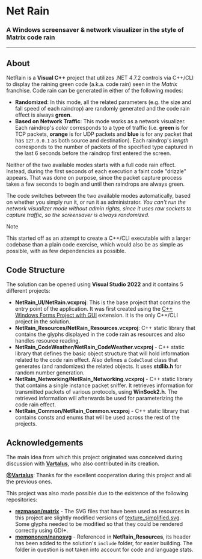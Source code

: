 # Net Rain
### A Windows screensaver & network visualizer in the style of Matrix code rain
___
## About
NetRain is a **Visual C++** project that utilizes .NET 4.7.2 controls via C++/CLI to display the raining green code (a.k.a. code rain) seen in the *Matrix* franchise.
Code rain can be generated in either of the following modes:
- **Randomized**: In this mode, all the related parameters (e.g. the size and fall speed of each raindrop) are randomly generated and the code rain effect is always **green**.
- **Based on Network Traffic**: This mode works as a network visualizer.
Each raindrop's *color* corresponds to a type of traffic (i.e. **green** is for TCP packets, **orange** is for UDP packets and **blue** is for any packet that has `127.0.0.1` as both source and destination).
Each raindrop's *length* corresponds to the number of packets of the specified type captured in the last 6 seconds before the raindrop first entered the screen.

Neither of the two available modes starts with a full code rain effect. Instead, during the first seconds of each execution a faint code "drizzle" appears.
That was done on purpose, since the packet capture process takes a few seconds to begin and until then raindrops are always green.

The code switches between the two available modes automatically, based on whether you simply run it, or run it as administrator.
*You can't run the network visualizer mode without admin rights, since it uses raw sockets to capture traffic, so the screensaver is always randomized.*

> [!NOTE]
> This started off as an attempt to create a C++/CLI executable with a larger codebase than a plain code exercise, which would also be as simple as possible, with as few dependencies as possible.

## Code Structure
The solution can be opened using **Visual Studio 2022** and it contains 5 different projects:
- **NetRain_UI/NetRain.vcxproj**: This is the base project that contains the entry point of the application.
It was first created using the [C++ Windows Forms Project with GUI](https://marketplace.visualstudio.com/items?itemName=RichardKaiser.CppWinfGUI) extension. It is the only C++/CLI project in the solution.
- **NetRain_Resources/NetRain_Resources.vcxproj**: C++ static library that contains the glyphs displayed in the code rain as resources and also handles resource reading.
- **NetRain_CodeWeather/NetRain_CodeWeather.vcxproj** - C++ static library that defines the basic object structure that will hold information related to the code rain effect.
Also defines a `CodeCloud` class that generates (and randomizes) the related objects. It uses **stdlib.h** for random number generation.
- **NetRain_Networking/NetRain_Networking.vcxproj** - C++ static library that contains a single instance packet sniffer. It retrieves information for transmitted packets of various protocols, using **WinSock2.h**.
The retrieved information will afterwards be used for parameterizing the code rain effect.
- **NetRain_Common/NetRain_Common.vcxproj** - C++ static library that contains consts and enums that will be used across the rest of the projects.

## Acknowledgements
The main idea from which this project originated was conceived during discussion with [**Vartalus**](https://github.com/Vartalus), who also contributed in its creation.

[**@Vartalus**](https://github.com/Vartalus): Thanks for the excellent cooperation during this project and all the previous ones.

This project was also made possible due to the existence of the following repositories:
- [**rezmason/matrix**](https://github.com/Rezmason/matrix) - The SVG files that have been used as resources in this project are slightly modified versions of
[texture_simplified.svg](https://github.com/Rezmason/matrix/blob/master/svg%20sources/texture_simplified.svg). Some glyphs needed to be modified so that they could be rendered correctly using GDI+.
- [**memononen/nanosvg**](https://github.com/memononen/nanosvg) - Referenced in **NetRain_Resources**, its header has been added to the solution's `include` folder, for easier building.
The folder in question is not taken into account for code and language stats.
